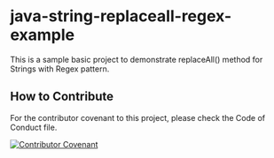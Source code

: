 # java-string-replaceall-regex-example
This is a sample basic project to demonstrate replaceAll() method for Strings with Regex pattern.

## How to Contribute

For the contributor covenant to this project, please check the Code of Conduct file.

[![Contributor Covenant](https://img.shields.io/badge/Contributor%20Covenant-2.1-4baaaa.svg)](CODE_OF_CONDUCT.md)

